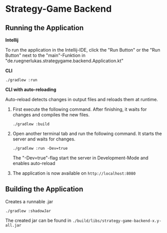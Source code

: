 # Strategy-Game Backend





## Running the Application

**Intellij**

To run the application in the Intellij-IDE, click the "Run Button" or the "Run Button" next to the "main"-Funktion in "de.ruegnerlukas.strategygame.backend.Application.kt"

**CLI**

   ```
   ./gradlew :run
   ```

**CLI with auto-reloading**

Auto-reload detects changes in output files and reloads them at runtime. 

1. First execute the following command. After finishing, it waits for changes and compiles the new files. 

   ```
   ./gradlew :build
   ```

2. Open another terminal tab and run the following command. It starts the server and waits for changes.

   ```
   ./gradlew :run -Dev=true
   ```

   The "-Dev=true"-flag start the server in Development-Mode and enables auto-reload

3. The application is now available on `http://localhost:8080` 


## Building the Application

Creates a runnable .jar

```
./gradlew :shadowJar
```

The created jar can be found in `./build/libs/strategy-game-backend-x.y-all.jar`
